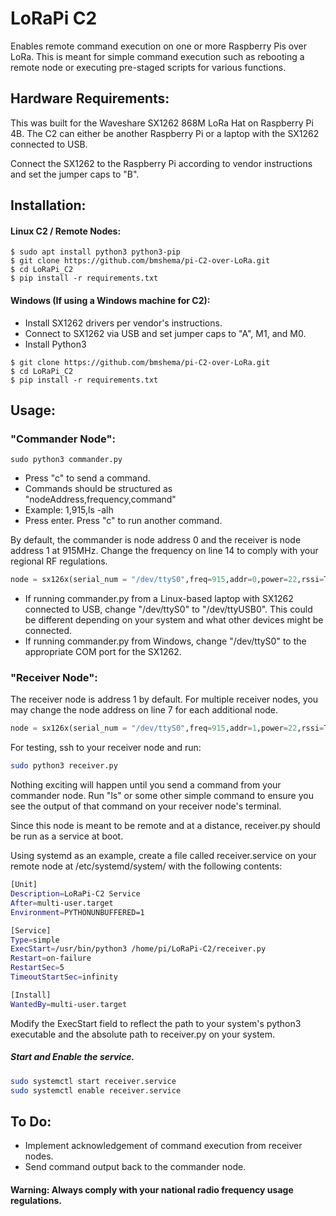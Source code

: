 # LoRaPi C2
Enables remote command execution on one or more Raspberry Pis over LoRa. This is meant for simple command execution such as rebooting a remote node or executing pre-staged scripts for various functions.

## Hardware Requirements:
This was built for the Waveshare SX1262 868M LoRa Hat on Raspberry Pi 4B. The C2 can either be another Raspberry Pi or a laptop with the SX1262 connected to USB.

Connect the SX1262 to the Raspberry Pi according to vendor instructions and set the jumper caps to "B".

## Installation:
#### Linux C2 / Remote Nodes:
```
$ sudo apt install python3 python3-pip
$ git clone https://github.com/bmshema/pi-C2-over-LoRa.git
$ cd LoRaPi_C2
$ pip install -r requirements.txt
```
#### Windows (If using a Windows machine for C2):
- Install SX1262 drivers per vendor's instructions.
- Connect to SX1262 via USB and set jumper caps to "A", M1, and M0.
- Install Python3
```
$ git clone https://github.com/bmshema/pi-C2-over-LoRa.git
$ cd LoRaPi_C2
$ pip install -r requirements.txt
```
## Usage:
### "Commander Node":
```
sudo python3 commander.py
```
- Press "c" to send a command.
- Commands should be structured as "nodeAddress,frequency,command"
- Example: 1,915,ls -alh
- Press enter. Press "c" to run another command.

By default, the commander is node address 0 and the receiver is node address 1 at 915MHz. Change the frequency on line 14 to comply with your regional RF regulations.
```python
node = sx126x(serial_num = "/dev/ttyS0",freq=915,addr=0,power=22,rssi=True,air_speed=2400,relay=False)
```
- If running commander.py from a Linux-based laptop with SX1262 connected to USB, change "/dev/ttyS0" to "/dev/ttyUSB0". This could be different depending on your system and what other devices might be connected.
- If running commander.py from Windows, change "/dev/ttyS0" to the appropriate COM port for the SX1262.

### "Receiver Node":
The receiver node is address 1 by default. For multiple receiver nodes, you may change the node address on line 7 for each additional node.
```python
node = sx126x(serial_num = "/dev/ttyS0",freq=915,addr=1,power=22,rssi=True,air_speed=2400,relay=False)
```
For testing, ssh to your receiver node and run:
```bash
sudo python3 receiver.py
```
Nothing exciting will happen until you send a command from your commander node. Run "ls" or some other simple command to ensure you see the output of that command on your receiver node's terminal.

Since this node is meant to be remote and at a distance, receiver.py should be run as a service at boot. 

Using systemd as an example, create a file called receiver.service on your remote node at /etc/systemd/system/ with the following contents:
```bash
[Unit]
Description=LoRaPi-C2 Service
After=multi-user.target
Environment=PYTHONUNBUFFERED=1

[Service]
Type=simple
ExecStart=/usr/bin/python3 /home/pi/LoRaPi-C2/receiver.py
Restart=on-failure
RestartSec=5
TimeoutStartSec=infinity

[Install]
WantedBy=multi-user.target

```
Modify the ExecStart field to reflect the path to your system's python3 executable and the absolute path to receiver.py on your system.

##### Start and Enable the service.
```bash
sudo systemctl start receiver.service
sudo systemctl enable receiver.service
```
## To Do:
- Implement acknowledgement of command execution from receiver nodes.
- Send command output back to the commander node.

#### Warning: Always comply with your national radio frequency usage regulations.

